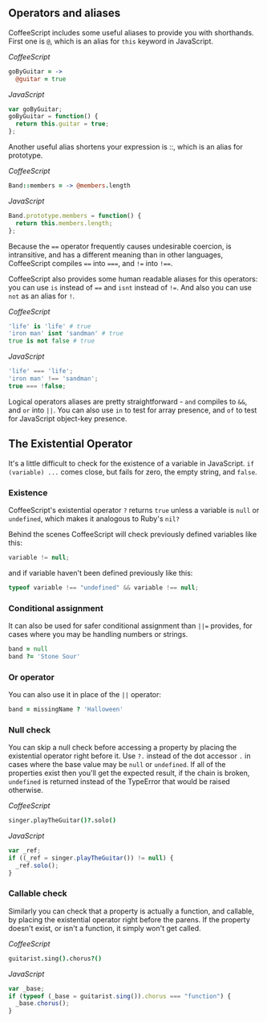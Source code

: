 ## Operators and aliases

CoffeeScript includes some useful aliases to provide you with shorthands. First one is `@`, which is an alias for `this` keyword in JavaScript.

*CoffeeScript*
``` coffeescript
goByGuitar = ->
  @guitar = true
```
*JavaScript*
``` javascript
var goByGuitar;
goByGuitar = function() {
  return this.guitar = true;
};
```

Another useful alias shortens your expression is ::, which is an alias for prototype.

*CoffeeScript*
``` coffeescript
Band::members = -> @members.length
```
*JavaScript*
``` javascript
Band.prototype.members = function() {
  return this.members.length;
};
```

Because the `==` operator frequently causes undesirable coercion, is intransitive, and has a different meaning than in other languages, CoffeeScript compiles `==` into `===`, and `!=` into  `!==`.

CoffeeScript also provides some human readable aliases for this operators: you can use `is` instead of `==` and `isnt` instead of `!=`. And also you can use `not` as an alias for `!`.

*CoffeeScript*
``` coffeescript
'life' is 'life' # true
'iron man' isnt 'sandman' # true
true is not false # true
```
*JavaScript*
``` javascript
'life' === 'life';
'iron man' !== 'sandman';
true === !false;
```
Logical operators aliases are pretty straightforward - `and` compiles to `&&`, and `or` into `||`.
You can also use `in` to test for array presence, and `of` to test for JavaScript object-key presence.

## The Existential Operator
It's a little difficult to check for the existence of a variable in JavaScript. `if (variable) ...`
comes close, but fails for zero, the empty string, and `false`.

### Existence
CoffeeScript's existential operator `?` returns `true` unless a variable is `null` or `undefined`, which makes it analogous to Ruby's `nil?`

Behind the scenes CoffeeScript will check previously defined variables like this:

``` javascript
variable != null;
```
and if variable haven't been defined previously like this:
``` javascript
typeof variable !== "undefined" && variable !== null;
```
### Conditional assignment
It can also be used for safer conditional assignment than `||=` provides, for cases where you may be handling numbers or strings.
``` coffeescript
band = null
band ?= 'Stone Sour'
```
### Or operator
You can also use it in place of the `||` operator:
``` coffeescript
band = missingName ? 'Halloween'
```

### Null check
You can skip a null check before accessing a property by placing the existential operator right before it.
Use `?.` instead of the dot accessor `.` in cases where the base value may be `null` or `undefined`.
If all of the properties exist then you'll get the expected result, if the chain is broken, `undefined` is
returned instead of the TypeError that would be raised otherwise.

*CoffeeScript*
``` coffeescript
singer.playTheGuitar()?.solo()
```
*JavaScript*
``` javascript
var _ref;
if ((_ref = singer.playTheGuitar()) != null) {
  _ref.solo();
}
```
### Callable check
Similarly you can check that a property is actually a function, and callable, by placing the existential
operator right before the parens. If the property doesn't exist, or isn't a function, it simply won't get called.

*CoffeeScript*
``` coffeescript
guitarist.sing().chorus?()
```
*JavaScript*
``` javascript
var _base;
if (typeof (_base = guitarist.sing()).chorus === "function") {
  _base.chorus();
}
```
